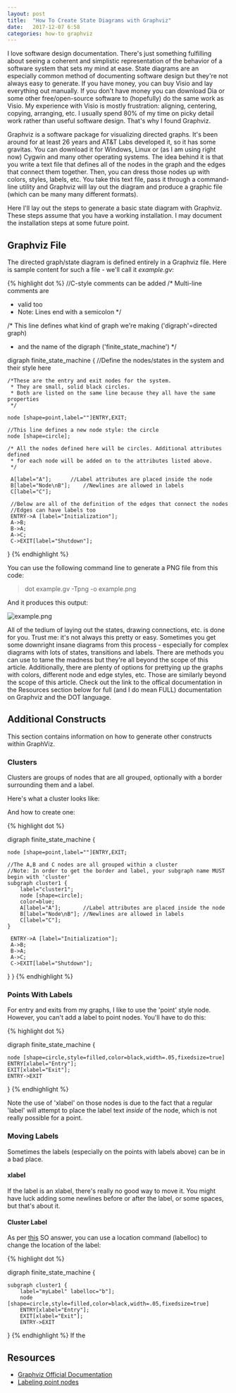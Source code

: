 ```yaml
---
layout: post
title:  "How To Create State Diagrams with Graphviz"
date:   2017-12-07 6:58
categories: how-to graphviz
---
```


I love software design documentation. There's just something fulfilling about seeing a coherent and simplistic representation of the behavior of a software system that sets my mind at ease. State diagrams are an especially common method of documenting software design but they're not always easy to generate. If you have money, you can buy Visio and lay everything out manually. If you don't have money you can download Dia or some other free/open-source software to (hopefully) do the same work as Visio. My experience with Visio is mostly frustration: aligning, centering, copying, arranging, etc. I usually spend 80% of my time on picky detail work rather than useful software design. That's why I found Graphviz.

Graphviz is a software package for visualizing directed graphs. It's been around for at least 26 years and AT&T Labs developed it, so it has some gravitas. You can download it for Windows, Linux or (as I am using right now) Cygwin and many other operating systems. The idea behind it is that you write a text file that defines all of the nodes in the graph and the edges that connect them together. Then, you can dress those nodes up with colors, styles, labels, etc. You take this text file, pass it through a command-line utility and Graphviz will lay out the diagram and produce a graphic file (which can be many many different formats).

Here I'll lay out the steps to generate a basic state diagram with Graphviz. These steps assume that you have a working installation. I may document the installation steps at some future point.

## Graphviz File ##

The directed graph/state diagram is defined entirely in a Graphviz file. Here is sample content for such a file - we'll call it *example.gv*:

{% highlight dot %}
//C-style comments can be added
/* Multi-line comments are
 * valid too
 * Note: Lines end with a semicolon
 */

/* This line defines what kind of graph we're making ('digraph'=directed graph)
 * and the name of the digraph ('finite_state_machine')
 */
 
digraph finite_state_machine {
	//Define the nodes/states in the system and their style here
	
	/*These are the entry and exit nodes for the system. 
	 * They are small, solid black circles.
	 * Both are listed on the same line because they all have the same properties
	 */
	 
	node [shape=point,label=""]ENTRY,EXIT;
	
	//This line defines a new node style: the circle
	node [shape=circle];
	
	/* All the nodes defined here will be circles. Additional attributes defined
	 * for each node will be added on to the attributes listed above.
	 */
	 
	 A[label="A"];		//Label attributes are placed inside the node
	 B[label="Node\nB"];	//Newlines are allowed in labels
	 C[label="C"];
	 
	 //Below are all of the definition of the edges that connect the nodes
	 //Edges can have labels too
	 ENTRY->A [label="Initialization"];
	 A->B; 
	 B->A;
	 A->C;
	 C->EXIT[label="Shutdown"];

}
{% endhighlight %}

You can use the following command line to generate a PNG file from this code:

> dot example.gv -Tpng -o example.png

And it produces this output:

![example.png]({{site.basepath}}/img/example_state_diagram.png)

All of the tedium of laying out the states, drawing connections, etc. is done for you. Trust me: it's not always this pretty or easy. Sometimes you get some downright insane diagrams from this process - especially for complex diagrams with lots of states, transitions and labels. There are methods you can use to tame the madness but they're all beyond the scope of this article. Additionally, there are plenty of options for prettying up the graphs with colors, different node and edge styles, etc. Those are similarly beyond the scope of this article. Check out the link to the offical documentation in the Resources section below for full (and I do mean FULL) documentation on Graphviz and the DOT language.

## Additional Constructs ##

This section contains information on how to generate other constructs within GraphViz.

### Clusters ###

Clusters are groups of nodes that are all grouped, optionally with a border surrounding them and a label.

Here's what a cluster looks like:


And how to create one:

{% highlight dot %}

digraph finite_state_machine {

	node [shape=point,label=""]ENTRY,EXIT;
	
   	//The A,B and C nodes are all grouped within a cluster
    //Note: In order to get the border and label, your subgraph name MUST begin with 'cluster'
	subgraph cluster1 {
        label="cluster1";
        node [shape=circle];
	    color=blue;
        A[label="A"];		//Label attributes are placed inside the node
	    B[label="Node\nB"];	//Newlines are allowed in labels
	    C[label="C"];
    }

	 ENTRY->A [label="Initialization"];
	 A->B; 
	 B->A;
	 A->C;
	 C->EXIT[label="Shutdown"];

}
}
{% endhighlight %}

### Points With Labels ###

For entry and exits from my graphs, I like to use the 'point' style node. However, you can't add a label to point nodes. You'll have to do this:

{% highlight dot %}

digraph finite_state_machine {

	node [shape=circle,style=filled,color=black,width=.05,fixedsize=true]
    ENTRY[xlabel="Entry"];
    EXIT[xlabel="Exit"];
	ENTRY->EXIT

}
{% endhighlight %}

Note the use of 'xlabel' on those nodes is due to the fact that a regular 'label' will attempt to place the label text *inside* of the node, which is not really possible for a point.


### Moving Labels ###


Sometimes the labels (especially on the points with labels above) can be in a bad place. 

#### xlabel ####

If the label is an xlabel, there's really no good way to move it. You might have luck adding some newlines before or after the label, or some spaces, but that's about it.

#### Cluster Label ####
As per [this](https://stackoverflow.com/a/35839526) SO answer, you can use a location command (labelloc) to change the location of the label:

{% highlight dot %}

digraph finite_state_machine {

	subgraph cluster1 {
        label="myLabel" labelloc="b"];
        node [shape=circle,style=filled,color=black,width=.05,fixedsize=true]
        ENTRY[xlabel="Entry"];
        EXIT[xlabel="Exit"];
        ENTRY->EXIT

}
{% endhighlight %}
If the 
## Resources ##

* [Graphviz Official Documentation](http://www.graphviz.org/documentation/)
* [Labeling point nodes](http://graphviz.996277.n3.nabble.com/how-to-make-node-shape-point-label-visible-td791.html)




